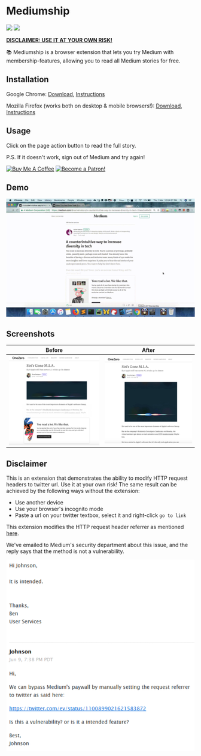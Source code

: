 # Mediumship

[![](https://img.shields.io/badge/chrome%20web%20store-v2.2-informational)](https://github.com/swapagarwal/mediumship/archive/master.zip)
[![](https://img.shields.io/badge/mozilla%20add--on-v2.2-informational)](https://github.com/swapagarwal/mediumship/blob/master/firefox/web-ext-artifacts/addon-2.2.xpi?raw=true)

[**DISCLAIMER: USE IT AT YOUR OWN RISK!**](#disclaimer)

📚 Mediumship is a browser extension that lets you try Medium with membership-features, allowing you to read all Medium stories for free.

## Installation

Google Chrome: [Download](https://github.com/swapagarwal/mediumship/archive/master.zip), [Instructions](https://www.mattcutts.com/blog/how-to-install-a-chrome-extension-from-github/)

Mozilla Firefox (works both on desktop & mobile browsers!): [Download](https://github.com/swapagarwal/mediumship/blob/master/firefox/web-ext-artifacts/addon-2.2.xpi?raw=true), [Instructions](https://developer.mozilla.org/en-US/docs/Mozilla/Add-ons/WebExtensions/Distribution_options/Sideloading_add-ons#Using_Install_Add-on_From_File)

## Usage

Click on the page action button to read the full story.

P.S. If it doesn't work, sign out of Medium and try again!

<a href="https://www.buymeacoffee.com/swap" target="_blank"><img src="https://www.buymeacoffee.com/assets/img/custom_images/orange_img.png" alt="Buy Me A Coffee" style="height: auto !important;width: auto !important;" ></a>
<a href="https://www.patreon.com/bePatron?u=7999565" target="_blank"><img src="https://c5.patreon.com/external/logo/become_a_patron_button.png" alt="Become a Patron!" height="41"></a>

## Demo

![](demo.gif)

## Screenshots

Before                | After
:--------------------:|:-------------------:
![](mediumship-1.png) | ![](mediumship-2.png)

## Disclaimer

This is an extension that demonstrates the ability to modify HTTP request headers to twitter url. Use it at your own risk! The same result can be achieved by the following ways without the extension:

- Use another device
- Use your browser's incognito mode
- Paste a url on your twitter textbox, select it and right-click `go to link`

This extension modifies the HTTP request header referrer as mentioned [here](https://twitter.com/ev/status/1100899021621583872).

We've emailed to Medium's security department about this issue, and the reply says that the method is not a vulnerability.

![](email-reply.png)
